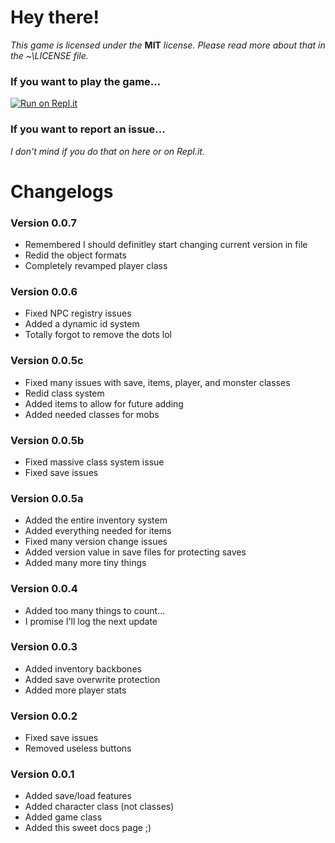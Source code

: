 # Hey there!
*This game is licensed under the* **MIT** *license. Please read more about that in the ~\LICENSE file.*

### If you want to play the game...
[![Run on Repl.it](https://repl.it/badge/github/HavenSelph/Afterlife)](https://repl.it/github/HavenSelph/Afterlife)

### If you want to report an issue...
*I don't mind if you do that on here or on Repl.it.*

# Changelogs
### Version 0.0.7
- Remembered I should definitley start changing current version in file
- Redid the object formats
- Completely revamped player class

### Version 0.0.6
- Fixed NPC registry issues
- Added a dynamic id system
- Totally forgot to remove the dots lol

### Version 0.0.5c
- Fixed many issues with save, items, player, and monster classes
- Redid class system
- Added items to allow for future adding
- Added needed classes for mobs

### Version 0.0.5b
- Fixed massive class system issue
- Fixed save issues

### Version 0.0.5a
- Added the entire inventory system
- Added everything needed for items
- Fixed many version change issues
- Added version value in save files for protecting saves
- Added many more tiny things

### Version 0.0.4
- Added too many things to count... 
- I promise I'll log the next update

### Version 0.0.3
- Added inventory backbones
- Added save overwrite protection
- Added more player stats

### Version 0.0.2
- Fixed save issues
- Removed useless buttons

### Version 0.0.1
- Added save/load features
- Added character class (not classes)
- Added game class
- Added this sweet docs page ;)